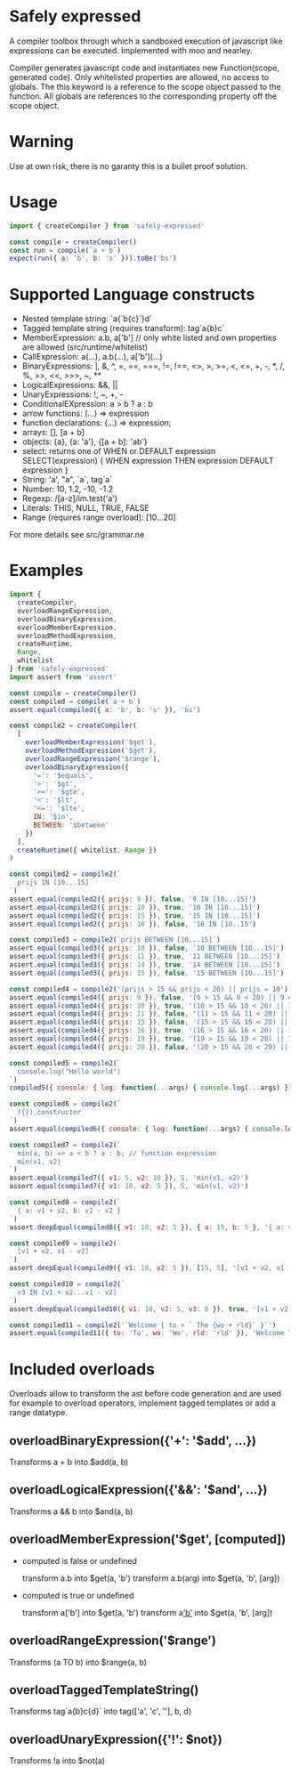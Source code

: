 # Safely expressed

A compiler toolbox through which a sandboxed execution of javascript like expressions can be executed.
Implemented with moo and nearley. 

Compiler generates javascript code and instantiates new Function(scope, generated code).
Only whitelisted properties are allowed, no access to globals. 
The this keyword is a reference to the scope object passed to the function.
All globals are references to the corresponding property off the scope object.

# Warning

Use at own risk, there is no garanty this is a bullet proof solution.

# Usage

```javascript
import { createCompiler } from 'safely-expressed'

const compile = createCompiler()
const run = compile(`a + b`)
expect(run({ a: 'b', b: 's' })).toBe('bs')
```

# Supported Language constructs

- Nested template string: \`a{\`b{c}\`}d\` 
- Tagged template string (requires transform): tag\`a{b}c\`
- MemberExpression: a.b, a['b'] // only white listed and own properties are allowed (src/runtime/whitelist)
- CallExpression: a(...), a.b(...), a\['b'\](...)
- BinaryExpressions: |, &, ^, =, ==, ===, !=, !==, <>, >, >=, <, <=, +, -, *, /, %, >>, <<, >>>, ~, **
- LogicalExpressions: &&, ||
- UnaryExpressions: !, ~, +, -
- ConditionalEXpression: a > b ? a : b
- arrow functions: (...) => expression
- function declarations: (...) => expression;
- arrays: [], [a + b]
- objects: {a}, {a: 'a'}, {[a + b]: 'ab'}
- select: returns one of WHEN or DEFAULT expression
  SELECT(expression) {
    WHEN expression THEN expression
    DEFAULT expression
  }
- String: 'a', "a", \`a\`, tag\`a\`
- Number: 10, 1.2, -10, -1.2
- Regexp: /[a-z]/im.test('a')
- Literals: THIS, NULL, TRUE, FALSE
- Range (requires range overload): [10...20]

For more details see src/grammar.ne

# Examples

```javascript
import {
  createCompiler,
  overloadRangeExpression,
  overloadBinaryExpression,
  overloadMemberExpression,
  overloadMethodExpression,
  createRuntime,
  Range,
  whitelist
} from 'safely-expressed'
import assert from 'assert'

const compile = createCompiler()
const compiled = compile(`a + b`)
assert.equal(compiled({ a: 'b', b: 's' }), 'bs')

const compile2 = createCompiler(
  [
    overloadMemberExpression('$get'),
    overloadMethodExpression('$get'),
    overloadRangeExpression('$range'),
    overloadBinaryExpression({
      '=': '$equals',
      '>': '$gt',
      '>=': '$gte',
      '<': '$lt',
      '<=': '$lte',
      IN: '$in',
      BETWEEN: '$between'
    })
  ],
  createRuntime({ whitelist, Range })
)

const compiled2 = compile2(`
  prijs IN [10...15]
`)
assert.equal(compiled2({ prijs: 9 }), false, '9 IN [10...15]')
assert.equal(compiled2({ prijs: 10 }), true, '10 IN [10...15]')
assert.equal(compiled2({ prijs: 15 }), true, '15 IN [10...15]')
assert.equal(compiled2({ prijs: 16 }), false, '16 IN [10..15')

const compiled3 = compile2(`prijs BETWEEN [10...15]`)
assert.equal(compiled3({ prijs: 10 }), false, '10 BETWEEN [10...15]')
assert.equal(compiled3({ prijs: 11 }), true, '11 BETWEEN [10...15]')
assert.equal(compiled3({ prijs: 14 }), true, '14 BETWEEN [10...15]')
assert.equal(compiled3({ prijs: 15 }), false, '15 BETWEEN [10...15]')

const compiled4 = compile2('(prijs > 15 && prijs < 20) || prijs = 10')
assert.equal(compiled4({ prijs: 9 }), false, '(9 > 15 && 9 < 20) || 9 = 10')
assert.equal(compiled4({ prijs: 10 }), true, '(10 > 15 && 10 < 20) || 10 = 10')
assert.equal(compiled4({ prijs: 11 }), false, '(11 > 15 && 11 < 20) || 11 = 10')
assert.equal(compiled4({ prijs: 15 }), false, '(15 > 15 && 15 < 20) || 15 = 10')
assert.equal(compiled4({ prijs: 16 }), true, '(16 > 15 && 16 < 20) || 16 = 10')
assert.equal(compiled4({ prijs: 19 }), true, '(19 > 15 && 19 < 20) || 19 = 10')
assert.equal(compiled4({ prijs: 20 }), false, '(20 > 15 && 20 < 20) || 20 = 10')

const compiled5 = compile2(`
  console.log("Hello world")
`)
compiled5({ console: { log: function(...args) { console.log(...args) } } }) // outputs Hello world

const compiled6 = compile2(`
  ({}).constructor
`)
assert.equal(compiled6({ console: { log: function(...args) { console.log(...args) } } }), undefined, '({}).constructor')

const compiled7 = compile2(`
  min(a, b) => a < b ? a : b; // function expression
  min(v1, v2)
`)
assert.equal(compiled7({ v1: 5, v2: 10 }), 5, 'min(v1, v2)')
assert.equal(compiled7({ v1: 10, v2: 5 }), 5, 'min(v1, v2)')

const compiled8 = compile2(`
  { a: v1 + v2, b: v1 - v2 }
`)
assert.deepEqual(compiled8({ v1: 10, v2: 5 }), { a: 15, b: 5 }, '{ a: v1 + v2, b: v1 - v2 }')

const compiled9 = compile2(`
  [v1 + v2, v1 - v2]
`)
assert.deepEqual(compiled9({ v1: 10, v2: 5 }), [15, 5], '[v1 + v2, v1 - v2]')

const compiled10 = compile2(`
  v3 IN [v1 + v2...v1 - v2]
`)
assert.deepEqual(compiled10({ v1: 10, v2: 5, v3: 8 }), true, '[v1 + v2, v1 - v2]')

const compiled11 = compile2('`Welcome { to + ` The {wo + rld}` }`')
assert.equal(compiled11({ to: 'To', wo: 'Wo', rld: 'rld' }), 'Welcome To The World', '`Welcome { to + ` The {wo + rld}` }`')
```

# Included overloads

Overloads allow to transform the ast before code generation and are used for example to overload operators, implement tagged templates or add a range datatype.

## overloadBinaryExpression({'+': '$add', ...})

Transforms a + b into $add(a, b)

## overloadLogicalExpression({'&&': '$and', ...})

Transforms a && b into $and(a, b)

## overloadMemberExpression('$get', [computed])

- computed is false or undefined
  
  transform a.b into $get(a, 'b')
  transform a.b(arg) into $get(a, 'b', [arg])

- computed is true or undefined
  
  transform a['b'] into $get(a, 'b') 
  transform a['b'](arg) into $get(a, 'b', [arg])

## overloadRangeExpression('$range')

Transforms (a TO b) into $range(a, b)

## overloadTaggedTemplateString()

Transforms tag\`a{b}c{d}\` into tag(['a', 'c', ''], b, d)

## overloadUnaryExpression({'!': $not})

Transforms !a into $not(a)





